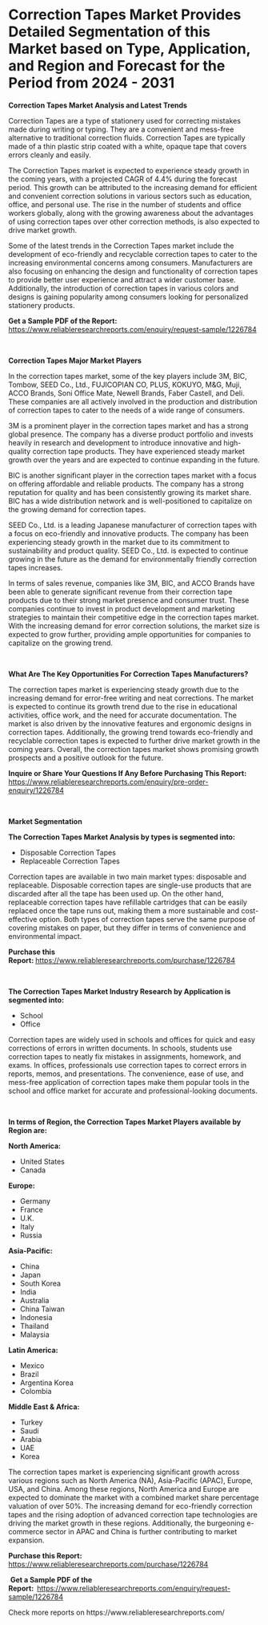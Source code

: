 <p><h1>Correction Tapes Market Provides Detailed Segmentation of this Market based on Type, Application, and Region and Forecast for the Period from 2024 - 2031</h1></p><p><strong>Correction Tapes Market Analysis and Latest Trends</strong></p>
<p><p>Correction Tapes are a type of stationery used for correcting mistakes made during writing or typing. They are a convenient and mess-free alternative to traditional correction fluids. Correction Tapes are typically made of a thin plastic strip coated with a white, opaque tape that covers errors cleanly and easily.</p><p>The Correction Tapes market is expected to experience steady growth in the coming years, with a projected CAGR of 4.4% during the forecast period. This growth can be attributed to the increasing demand for efficient and convenient correction solutions in various sectors such as education, office, and personal use. The rise in the number of students and office workers globally, along with the growing awareness about the advantages of using correction tapes over other correction methods, is also expected to drive market growth.</p><p>Some of the latest trends in the Correction Tapes market include the development of eco-friendly and recyclable correction tapes to cater to the increasing environmental concerns among consumers. Manufacturers are also focusing on enhancing the design and functionality of correction tapes to provide better user experience and attract a wider customer base. Additionally, the introduction of correction tapes in various colors and designs is gaining popularity among consumers looking for personalized stationery products.</p></p>
<p><strong>Get a Sample PDF of the Report:&nbsp;</strong> <a href="https://www.reliableresearchreports.com/enquiry/request-sample/1226784">https://www.reliableresearchreports.com/enquiry/request-sample/1226784</a></p>
<p>&nbsp;</p>
<p><strong>Correction Tapes Major Market Players</strong></p>
<p><p>In the correction tapes market, some of the key players include 3M, BIC, Tombow, SEED Co., Ltd., FUJICOPIAN CO, PLUS, KOKUYO, M&G, Muji, ACCO Brands, Soni Office Mate, Newell Brands, Faber Castell, and Deli. These companies are all actively involved in the production and distribution of correction tapes to cater to the needs of a wide range of consumers.</p><p>3M is a prominent player in the correction tapes market and has a strong global presence. The company has a diverse product portfolio and invests heavily in research and development to introduce innovative and high-quality correction tape products. They have experienced steady market growth over the years and are expected to continue expanding in the future.</p><p>BIC is another significant player in the correction tapes market with a focus on offering affordable and reliable products. The company has a strong reputation for quality and has been consistently growing its market share. BIC has a wide distribution network and is well-positioned to capitalize on the growing demand for correction tapes.</p><p>SEED Co., Ltd. is a leading Japanese manufacturer of correction tapes with a focus on eco-friendly and innovative products. The company has been experiencing steady growth in the market due to its commitment to sustainability and product quality. SEED Co., Ltd. is expected to continue growing in the future as the demand for environmentally friendly correction tapes increases.</p><p>In terms of sales revenue, companies like 3M, BIC, and ACCO Brands have been able to generate significant revenue from their correction tape products due to their strong market presence and consumer trust. These companies continue to invest in product development and marketing strategies to maintain their competitive edge in the correction tapes market. With the increasing demand for error correction solutions, the market size is expected to grow further, providing ample opportunities for companies to capitalize on the growing trend.</p></p>
<p>&nbsp;</p>
<p><strong>What Are The Key Opportunities For Correction Tapes Manufacturers?</strong></p>
<p><p>The correction tapes market is experiencing steady growth due to the increasing demand for error-free writing and neat corrections. The market is expected to continue its growth trend due to the rise in educational activities, office work, and the need for accurate documentation. The market is also driven by the innovative features and ergonomic designs in correction tapes. Additionally, the growing trend towards eco-friendly and recyclable correction tapes is expected to further drive market growth in the coming years. Overall, the correction tapes market shows promising growth prospects and a positive outlook for the future.</p></p>
<p><strong>Inquire or Share Your Questions If Any Before Purchasing This Report:</strong> <a href="https://www.reliableresearchreports.com/enquiry/pre-order-enquiry/1226784">https://www.reliableresearchreports.com/enquiry/pre-order-enquiry/1226784</a></p>
<p>&nbsp;</p>
<p><strong>Market Segmentation</strong></p>
<p><strong>The Correction Tapes Market Analysis by types is segmented into:</strong></p>
<p><ul><li>Disposable Correction Tapes</li><li>Replaceable Correction Tapes</li></ul></p>
<p><p>Correction tapes are available in two main market types: disposable and replaceable. Disposable correction tapes are single-use products that are discarded after all the tape has been used up. On the other hand, replaceable correction tapes have refillable cartridges that can be easily replaced once the tape runs out, making them a more sustainable and cost-effective option. Both types of correction tapes serve the same purpose of covering mistakes on paper, but they differ in terms of convenience and environmental impact.</p></p>
<p><strong>Purchase this Report:&nbsp;</strong><a href="https://www.reliableresearchreports.com/purchase/1226784">https://www.reliableresearchreports.com/purchase/1226784</a></p>
<p>&nbsp;</p>
<p><strong>The Correction Tapes Market Industry Research by Application is segmented into:</strong></p>
<p><ul><li>School</li><li>Office</li></ul></p>
<p><p>Correction tapes are widely used in schools and offices for quick and easy corrections of errors in written documents. In schools, students use correction tapes to neatly fix mistakes in assignments, homework, and exams. In offices, professionals use correction tapes to correct errors in reports, memos, and presentations. The convenience, ease of use, and mess-free application of correction tapes make them popular tools in the school and office market for accurate and professional-looking documents.</p></p>
<p>&nbsp;</p>
<p><strong>In terms of Region, the Correction Tapes Market Players available by Region are:</strong></p>
<p>
    <p> <strong> North America: </strong>
        <ul>
            <li>United States</li>
            <li>Canada</li>
        </ul>
        </p> 
    <p> <strong> Europe: </strong>
        <ul>
            <li>Germany</li>
            <li>France</li>
            <li>U.K.</li>
            <li>Italy</li>
            <li>Russia</li>
        </ul>
        </p> 
    <p> <strong> Asia-Pacific: </strong>
        <ul>
            <li>China</li>
            <li>Japan</li>
            <li>South Korea</li>
            <li>India</li>
            <li>Australia</li>
            <li>China Taiwan</li>
            <li>Indonesia</li>
            <li>Thailand</li>
            <li>Malaysia</li>
        </ul>
        </p> 
    <p> <strong> Latin America: </strong>
        <ul>
            <li>Mexico</li>
            <li>Brazil</li>
            <li>Argentina Korea</li>
            <li>Colombia</li>
        </ul>
        </p> 
    <p> <strong> Middle East & Africa: </strong>
        <ul>
            <li>Turkey</li>
            <li>Saudi</li>
            <li>Arabia</li>
            <li>UAE</li>
            <li>Korea</li>
        </ul>
    </p>
    </p>
<p><p>The correction tapes market is experiencing significant growth across various regions such as North America (NA), Asia-Pacific (APAC), Europe, USA, and China. Among these regions, North America and Europe are expected to dominate the market with a combined market share percentage valuation of over 50%. The increasing demand for eco-friendly correction tapes and the rising adoption of advanced correction tape technologies are driving the market growth in these regions. Additionally, the burgeoning e-commerce sector in APAC and China is further contributing to market expansion.</p></p>
<p><strong>Purchase this Report: </strong><a href="https://www.reliableresearchreports.com/purchase/1226784">https://www.reliableresearchreports.com/purchase/1226784</a></p>
<p>&nbsp;<strong>Get a Sample PDF of the Report:&nbsp;&nbsp;</strong><a href="https://www.reliableresearchreports.com/enquiry/request-sample/1226784">https://www.reliableresearchreports.com/enquiry/request-sample/1226784</a></p>
<p><strong></strong></p>
<p>Check more reports on https://www.reliableresearchreports.com/</p>